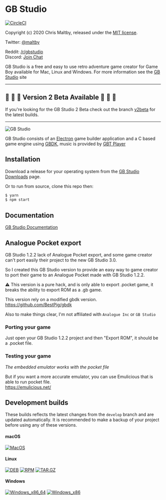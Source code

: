 # GB Studio


[![CircleCI](https://circleci.com/gh/chrismaltby/gb-studio/tree/develop.svg?style=shield)](https://circleci.com/gh/chrismaltby/gb-studio/tree/develop)

Copyright (c) 2020 Chris Maltby, released under the [MIT license](https://opensource.org/licenses/MIT).

Twitter: [@maltby](https://www.twitter.com/maltby) 

Reddit: [/r/gbstudio](https://www.reddit.com/r/gbstudio)  
Discord: [Join Chat](https://discord.gg/bxerKnc)

GB Studio is a free and easy to use retro adventure game creator for Game Boy available for Mac, Linux and Windows.
For more information see the [GB Studio](https://www.gbstudio.dev) site

----

## 🚨 🚨 🚨 Version 2 Beta Available 🚨 🚨 🚨

If you're looking for the GB Studio 2 Beta check out the branch [v2beta](https://github.com/chrismaltby/gb-studio/tree/v2beta) for the latest builds.

----

![GB Studio](gbstudio.gif)

GB Studio consists of an [Electron](https://electronjs.org/) game builder application and a C based game engine using [GBDK](http://gbdk.sourceforge.net/), music is provided by [GBT Player](https://github.com/AntonioND/gbt-player)

## Installation

Download a release for your operating system from the [GB Studio Downloads](https://www.gbstudio.dev/download) page.

Or to run from source, clone this repo then:

```bash
$ yarn
$ npm start
```

## Documentation

[GB Studio Documentation](https://www.gbstudio.dev/docs)

## Analogue Pocket export

GB Studio 1.2.2 lack of Analogue Pocket export, and some game creator can't port easily their project to the new GB Studio 3.0.

So I created this GB Studio version to provide an easy way to game creator to port their game to an Analogue Pocket made with GB Studio 1.2.2.

⚠️ This version is a pure hack, and is only able to export .pocket game, it breaks the ability to export ROM as a .gb game.

This version rely on a modified gbdk version. \
https://github.com/BestPig/gbdk

Also to make things clear, I'm not affiliated with `Analogue Inc` or `GB Studio`

### Porting your game

Just open your GB Studio 1.2.2 project and then "Export ROM", it should be a .pocket file.

### Testing your game

*The embedded emulator works with the pocket file*

But if you want a more accurate emulator, you can use Emulicious that is able to run pocket file. \
https://emulicious.net/

## Development builds

These builds reflects the latest changes from the `develop` branch and are updated automatically. It is recommended to make a backup of your project before using any of these versions.

#### macOS

[![MacOS](https://img.shields.io/static/v1.svg?label=&message=64%20bit&color=blue&logo=apple&style=for-the-badge&logoColor=white)](https://github.com/chrismaltby/gb-studio/releases/download/v1.2.2-analogue/gb-studio-develop-darwin_x86_64.zip)

#### Linux

[![DEB](https://img.shields.io/static/v1.svg?label=&message=deb&color=blue&logo=Ubuntu&style=for-the-badge&logoColor=white)](https://github.com/chrismaltby/gb-studio/releases/download/v1.2.2-analogue/gb-studio-develop-linux_x86_64.deb)
[![RPM](https://img.shields.io/static/v1.svg?label=&message=RPM&color=blue&logo=linux&style=for-the-badge&logoColor=white)](https://github.com/chrismaltby/gb-studio/releases/download/v1.2.2-analogue/gb-studio-develop-linux_x86_64.rpm)
[![TAR.GZ](https://img.shields.io/static/v1.svg?label=&message=RPM&color=blue&logo=linux&style=for-the-badge&logoColor=white)](https://github.com/chrismaltby/gb-studio/releases/download/v1.2.2-analogue/gb-studio-develop-linux_x86_64.tar.gz)

#### Windows

[![Windows_x86_64](https://img.shields.io/static/v1.svg?label=&message=64%20bit&color=blue&logo=windows&style=for-the-badge&logoColor=white)](https://github.com/chrismaltby/gb-studio/releases/download/v1.2.2-analogue/gb-studio-develop-windows_x86_64.zip)
[![Windows_x86](https://img.shields.io/static/v1.svg?label=&message=32%20bit&color=blue&logo=windows&style=for-the-badge&logoColor=white)](https://github.com/chrismaltby/gb-studio/releases/download/v1.2.2-analogue/gb-studio-develop-windows_x86.zip)

